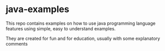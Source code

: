 # java-examples
This repo contains examples on how to use java programming language features using simple, easy to understand examples.

They are created for fun and for education, usually with some explanatory comments 
